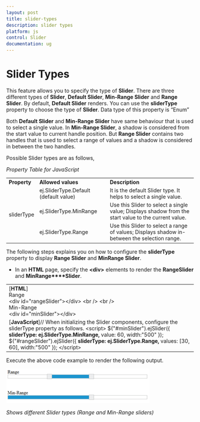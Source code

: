 ```yaml
---
layout: post
title: slider-types
description: slider types
platform: js
control: Slider
documentation: ug
---
```


# Slider Types

This feature allows you to specify the type of **Slider**. There are three different types of **Slider**, **Default Slider**, **Min-Range Slider** and **Range Slider**. By default, **Default Slider** renders. You can use the **sliderType** property to choose the type of **Slider**. Data type of this property is “Enum”

Both **Default Slider** and **Min-Range Slider** have same behaviour that is used to select a single value. In **Min-Range Slider**, a shadow is considered from the start value to current handle position. But **Range Slider** contains two handles that is used to select a range of values and a shadow is considered in between the two handles.

Possible Slider types are as follows,

_Property Table for JavaScript_

<table>
<tr>
<td>
<b>Property</b></td><td>
<b>Allowed values</b></td><td>
<b>Description</b></td></tr>
<tr>
<td rowspan = "3">
sliderType</td><td>
ej.SliderType.Default (default value)</td><td>
It is the default Slider type. It helps to select a single value. </td></tr>
<tr>
<td>
ej.SliderType.MinRange</td><td>
Use this Slider to select a single value; Displays shadow from the start value to the current value.</td></tr>
<tr>
<td>
ej.SliderType.Range</td><td>
Use this Slider to select a range of values; Displays shadow in-between the selection range.</td></tr>
</table>


The following steps explains you on how to configure the **sliderType** property to display **Range Slider** and **MinRange Slider**.

* In an **HTML** page, specify the **&lt;div&gt;** elements to render the **RangeSlider** and **MinRange****Slider**.



<table>
<tr>
<td>
[<b>HTML</b>]        <div class="txt">Range</div>        &lt;div id="rangeSlider"&gt;&lt;/div&gt;        &lt;br /&gt;        &lt;br /&gt;        <div class="txt">Min-Range</div>        &lt;div id="minSlider"&gt;&lt;/div&gt;</td></tr>
<tr>
<td>
[<b>JavaScript</b>]// When initializing the Slider components, configure the sliderType property as follows.    &lt;script&gt;        $("#minSlider").ejSlider({<b>            sliderType: ej.SliderType.MinRange,</b>            value: 60,            width:"500"        });        $("#rangeSlider").ejSlider({<b>            sliderType: ej.SliderType.Range,</b>            values: [30, 60],            width:"500"        });    &lt;/script&gt;</td></tr>
</table>




Execute the above code example to render the following output.



![](slider-types_images\slider-types_img1.png)

_Shows different Slider types (Range and Min-Range sliders)_

